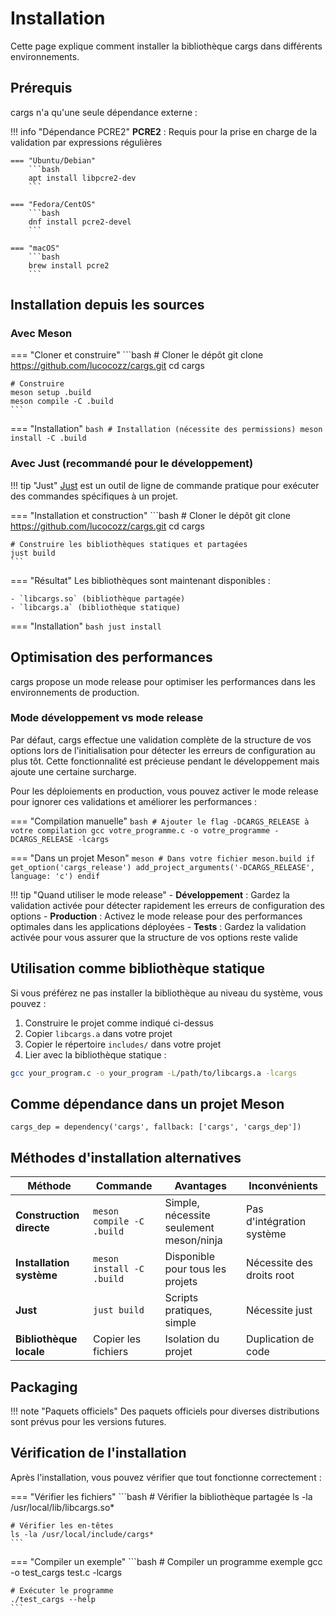 # Installation

Cette page explique comment installer la bibliothèque cargs dans différents environnements.

## Prérequis

cargs n'a qu'une seule dépendance externe :

!!! info "Dépendance PCRE2"
    **PCRE2** : Requis pour la prise en charge de la validation par expressions régulières
    
    === "Ubuntu/Debian"
        ```bash
        apt install libpcre2-dev
        ```
    
    === "Fedora/CentOS"
        ```bash
        dnf install pcre2-devel
        ```
    
    === "macOS"
        ```bash
        brew install pcre2
        ```

## Installation depuis les sources

### Avec Meson

=== "Cloner et construire"
    ```bash
    # Cloner le dépôt
    git clone https://github.com/lucocozz/cargs.git
    cd cargs

    # Construire
    meson setup .build
    meson compile -C .build
    ```

=== "Installation"
    ```bash
    # Installation (nécessite des permissions)
    meson install -C .build
    ```

### Avec Just (recommandé pour le développement)

!!! tip "Just"
    [Just](https://github.com/casey/just) est un outil de ligne de commande pratique pour exécuter des commandes spécifiques à un projet.

=== "Installation et construction"
    ```bash
    # Cloner le dépôt
    git clone https://github.com/lucocozz/cargs.git
    cd cargs

    # Construire les bibliothèques statiques et partagées
    just build
    ```

=== "Résultat"
    Les bibliothèques sont maintenant disponibles :
    
    - `libcargs.so` (bibliothèque partagée)
    - `libcargs.a` (bibliothèque statique)

=== "Installation"
    ```bash
    just install
    ```

## Optimisation des performances

cargs propose un mode release pour optimiser les performances dans les environnements de production.

### Mode développement vs mode release

Par défaut, cargs effectue une validation complète de la structure de vos options lors de l'initialisation pour détecter les erreurs de configuration au plus tôt. Cette fonctionnalité est précieuse pendant le développement mais ajoute une certaine surcharge.

Pour les déploiements en production, vous pouvez activer le mode release pour ignorer ces validations et améliorer les performances :

=== "Compilation manuelle"
    ```bash
    # Ajouter le flag -DCARGS_RELEASE à votre compilation
    gcc votre_programme.c -o votre_programme -DCARGS_RELEASE -lcargs
    ```

=== "Dans un projet Meson"
    ```meson
    # Dans votre fichier meson.build
    if get_option('cargs_release')
      add_project_arguments('-DCARGS_RELEASE', language: 'c')
    endif
    ```

!!! tip "Quand utiliser le mode release"
    - **Développement** : Gardez la validation activée pour détecter rapidement les erreurs de configuration des options
    - **Production** : Activez le mode release pour des performances optimales dans les applications déployées
    - **Tests** : Gardez la validation activée pour vous assurer que la structure de vos options reste valide

## Utilisation comme bibliothèque statique

Si vous préférez ne pas installer la bibliothèque au niveau du système, vous pouvez :

1. Construire le projet comme indiqué ci-dessus
2. Copier `libcargs.a` dans votre projet
3. Copier le répertoire `includes/` dans votre projet
4. Lier avec la bibliothèque statique :

```bash
gcc your_program.c -o your_program -L/path/to/libcargs.a -lcargs
```

## Comme dépendance dans un projet Meson

```meson
cargs_dep = dependency('cargs', fallback: ['cargs', 'cargs_dep'])
```

## Méthodes d'installation alternatives

| Méthode | Commande | Avantages | Inconvénients |
|---------|----------|-----------|---------------|
| **Construction directe** | `meson compile -C .build` | Simple, nécessite seulement meson/ninja | Pas d'intégration système |
| **Installation système** | `meson install -C .build` | Disponible pour tous les projets | Nécessite des droits root |
| **Just** | `just build` | Scripts pratiques, simple | Nécessite just |
| **Bibliothèque locale** | Copier les fichiers | Isolation du projet | Duplication de code |

## Packaging

!!! note "Paquets officiels"
    Des paquets officiels pour diverses distributions sont prévus pour les versions futures.

## Vérification de l'installation

Après l'installation, vous pouvez vérifier que tout fonctionne correctement :

=== "Vérifier les fichiers"
    ```bash
    # Vérifier la bibliothèque partagée
    ls -la /usr/local/lib/libcargs.so*
    
    # Vérifier les en-têtes
    ls -la /usr/local/include/cargs*
    ```

=== "Compiler un exemple"
    ```bash
    # Compiler un programme exemple
    gcc -o test_cargs test.c -lcargs
    
    # Exécuter le programme
    ./test_cargs --help
    ```
